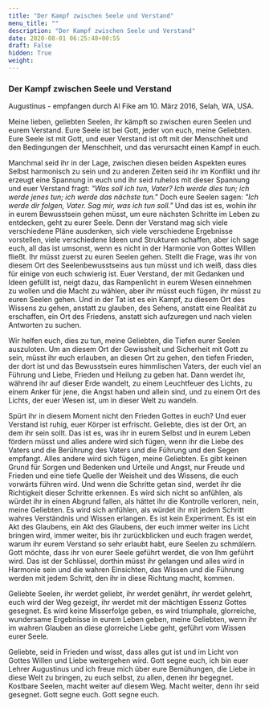 ```yaml
---
title: "Der Kampf zwischen Seele und Verstand"
menu_title: ""
description: "Der Kampf zwischen Seele und Verstand"
date: 2020-08-01 06:25:48+00:55
draft: False
hidden: True
weight:
---
```

### Der Kampf zwischen Seele und Verstand

Augustinus - empfangen durch Al Fike am 10. März 2016, Selah, WA, USA.

Meine lieben, geliebten Seelen, ihr kämpft so zwischen euren Seelen und eurem Verstand. Eure Seele ist bei Gott, jeder von euch, meine Geliebten. Eure Seele ist mit Gott, und euer Verstand ist oft mit der Menschheit und den Bedingungen der Menschheit, und das verursacht einen Kampf in euch.

Manchmal seid ihr in der Lage, zwischen diesen beiden Aspekten eures Selbst harmonisch zu sein und zu anderen Zeiten seid ihr im Konflikt und ihr erzeugt eine Spannung in euch und ihr seid ruhelos mit dieser Spannung und euer Verstand fragt: *"Was soll ich tun, Vater? Ich werde dies tun; ich werde jenes tun; ich werde das nächste tun."* Doch eure Seelen sagen: *"Ich werde dir folgen, Vater. Sag mir, was ich tun soll."* Und das ist es, wohin ihr in eurem Bewusstsein gehen müsst, um eure nächsten Schritte im Leben zu entdecken, geht zu eurer Seele. Denn der Verstand mag sich viele verschiedene Pläne ausdenken, sich viele verschiedene Ergebnisse vorstellen, viele verschiedene Ideen und Strukturen schaffen, aber ich sage euch, all das ist umsonst, wenn es nicht in der Harmonie von Gottes Willen fließt. Ihr müsst zuerst zu euren Seelen gehen. Stellt die Frage, was ihr von diesem Ort des Seelenbewusstseins aus tun müsst und ich weiß, dass dies für einige von euch schwierig ist. Euer Verstand, der mit Gedanken und Ideen gefüllt ist, neigt dazu, das Rampenlicht in eurem Wesen einnehmen zu wollen und die Macht zu wählen, aber ihr müsst euch fügen, ihr müsst zu euren Seelen gehen. Und in der Tat ist es ein Kampf, zu diesem Ort des Wissens zu gehen, anstatt zu glauben, des Sehens, anstatt eine Realität zu erschaffen, ein Ort des Friedens, anstatt sich aufzuregen und nach vielen Antworten zu suchen.

Wir helfen euch, dies zu tun, meine Geliebten, die Tiefen eurer Seelen auszuloten. Um an diesem Ort der Gewissheit und Sicherheit mit Gott zu sein, müsst ihr euch erlauben, an diesen Ort zu gehen, den tiefen Frieden, der dort ist und das Bewusstsein eures himmlischen Vaters, der euch viel an Führung und Liebe, Frieden und Heilung zu geben hat. Dann werdet ihr, während ihr auf dieser Erde wandelt, zu einem Leuchtfeuer des Lichts, zu einem Anker für jene, die Angst haben und allein sind, und zu einem Ort des Lichts, der euer Wesen ist, um in dieser Welt zu wandeln.

Spürt ihr in diesem Moment nicht den Frieden Gottes in euch? Und euer Verstand ist ruhig, euer Körper ist erfrischt. Geliebte, dies ist der Ort, an dem ihr sein sollt. Das ist es, was ihr in eurem Selbst und in eurem Leben fördern müsst und alles andere wird sich fügen, wenn ihr die Liebe des Vaters und die Berührung des Vaters und die Führung und den Segen empfangt. Alles andere wird sich fügen, meine Geliebten. Es gibt keinen Grund für Sorgen und Bedenken und Urteile und Angst, nur Freude und Frieden und eine tiefe Quelle der Weisheit und des Wissens, die euch vorwärts führen wird. Und wenn die Schritte getan sind, werdet ihr die Richtigkeit dieser Schritte erkennen. Es wird sich nicht so anfühlen, als würdet ihr in einen Abgrund fallen, als hättet ihr die Kontrolle verloren, nein, meine Geliebten. Es wird sich anfühlen, als würdet ihr mit jedem Schritt wahres Verständnis und Wissen erlangen. Es ist kein Experiment. Es ist ein Akt des Glaubens, ein Akt des Glaubens, der euch immer weiter ins Licht bringen wird, immer weiter, bis ihr zurückblicken und euch fragen werdet, warum ihr eurem Verstand so sehr erlaubt habt, eure Seelen zu schmälern. Gott möchte, dass ihr von eurer Seele geführt werdet, die von Ihm geführt wird. Das ist der Schlüssel, dorthin müsst ihr gelangen und alles wird in Harmonie sein und die wahren Einsichten, das Wissen und die Führung werden mit jedem Schritt, den ihr in diese Richtung macht, kommen.

Geliebte Seelen, ihr werdet geliebt, ihr werdet genährt, ihr werdet gelehrt, euch wird der Weg gezeigt, ihr werdet mit der mächtigen Essenz Gottes gesegnet. Es wird keine Misserfolge geben, es wird triumphale, glorreiche, wundersame Ergebnisse in eurem Leben geben, meine Geliebten, wenn ihr im wahren Glauben an diese glorreiche Liebe geht, geführt vom Wissen eurer Seele.

Geliebte, seid in Frieden und wisst, dass alles gut ist und im Licht von Gottes Willen und Liebe weitergehen wird. Gott segne euch, ich bin euer Lehrer Augustinus und ich freue mich über eure Bemühungen, die Liebe in diese Welt zu bringen, zu euch selbst, zu allen, denen ihr begegnet. Kostbare Seelen, macht weiter auf diesem Weg. Macht weiter, denn ihr seid gesegnet. Gott segne euch. Gott segne euch.
